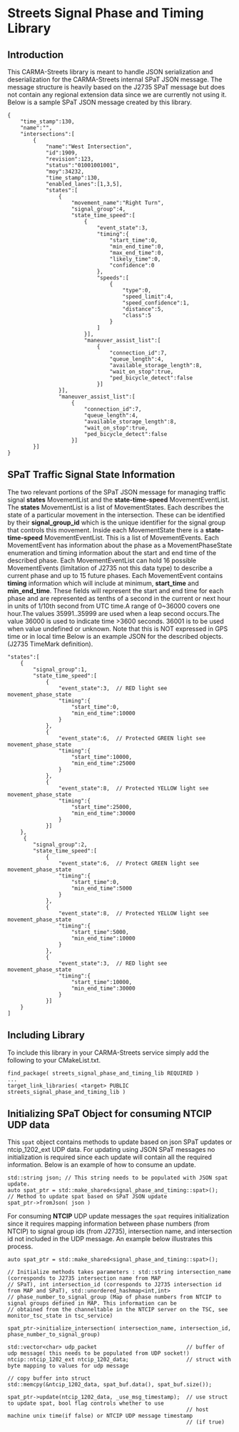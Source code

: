 # Streets Signal Phase and Timing Library

## Introduction
This CARMA-Streets library is meant to handle JSON serialization and deserialization for the CARMA-Streets internal SPaT JSON message. The message structure is heavily based on the J2735 SPaT message but does not contain any regional extension data since we are currently not using it. Below is a sample SPaT JSON message created by this library.
```
{
    "time_stamp":130,
    "name":"",
    "intersections":[
        {
            "name":"West Intersection",
            "id":1909,
            "revision":123,
            "status":"01001001001",
            "moy":34232,
            "time_stamp":130,
            "enabled_lanes":[1,3,5],
            "states":[
                {
                    "movement_name":"Right Turn",
                    "signal_group":4,
                    "state_time_speed":[
                        {
                            "event_state":3,
                            "timing":{
                                "start_time":0,  
                                "min_end_time":0,
                                "max_end_time":0,
                                "likely_time":0,
                                "confidence":0
                            },
                            "speeds":[
                                {
                                    "type":0,
                                    "speed_limit":4,
                                    "speed_confidence":1,
                                    "distance":5,
                                    "class":5
                                }
                            ]
                        }],
                        "maneuver_assist_list":[
                            {
                                "connection_id":7,
                                "queue_length":4,
                                "available_storage_length":8,
                                "wait_on_stop":true,
                                "ped_bicycle_detect":false
                            }]
                }],
                "maneuver_assist_list":[
                    {
                        "connection_id":7,
                        "queue_length":4,
                        "available_storage_length":8,
                        "wait_on_stop":true,
                        "ped_bicycle_detect":false
                    }]
        }]
}
```
## SPaT Traffic Signal State Information
The two relevant portions of the SPaT JSON message for managing traffic signal **states** MovementList and the **state-time-speed** MovementEventList. The **states** MovementList is a list of MovementStates. Each describes the state of a particular movement in the intersection. These can be identified by their **signal_group_id** which is the unique identifier for the signal group that controls this movement. Inside each MovementState there is a **state-time-speed** MovementEventList. This is a list of MovementEvents. Each MovementEvent has information about the phase as a MovementPhaseState enumeration and timing information about the start and end time of the described phase. Each MovementEventList can hold 16 possible MovementEvents (limitation of J2735 not this data type) to describe a current phase and up to 15 future phases. Each MovementEvent contains **timing** information which will include at minimum, **start_time** and **min_end_time**. These fields will represent the start and end time for each phase and are represented as tenths of a second in the current or next hour in units of 1/10th second from UTC time.A range of 0~36000 covers one hour.The values 35991..35999 are used when a leap second occurs.The value 36000 is used to indicate time >3600 seconds. 36001 is to be used when value undefined or unknown. Note that this is NOT expressed in GPS time or in local time Below is an example JSON for the described objects.(J2735 TimeMark definition).
```
"states":[
    {
        "signal_group":1,
        "state_time_speed":[
            {
                "event_state":3,  // RED light see movement_phase_state
                "timing":{
                    "start_time":0,  
                    "min_end_time":10000
                }
            },
            {
                "event_state":6,  // Protected GREEN light see movement_phase_state
                "timing":{
                    "start_time":10000,  
                    "min_end_time":25000
                }
            },
            {
                "event_state":8,  // Protected YELLOW light see movement_phase_state
                "timing":{
                    "start_time":25000,  
                    "min_end_time":30000
                }
            }]
    },
     {
        "signal_group":2,
        "state_time_speed":[
            {
                "event_state":6,  // Protect GREEN light see movement_phase_state
                "timing":{
                    "start_time":0,  
                    "min_end_time":5000
                }
            },
            {
                "event_state":8,  // Protected YELLOW light see movement_phase_state
                "timing":{
                    "start_time":5000,  
                    "min_end_time":10000
                }
            },
            {
                "event_state":3,  // RED light see movement_phase_state
                "timing":{
                    "start_time":10000,  
                    "min_end_time":30000
                }
            }]
    }
]
```

## Including Library
To include this library in your CARMA-Streets service simply add the following to your CMakeList.txt.
```
find_package( streets_signal_phase_and_timing_lib REQUIRED )
...
target_link_libraries( <target> PUBLIC streets_signal_phase_and_timing_lib )
```

## Initializing SPaT Object for consuming NTCIP UDP data
This `spat` object contains methods to update based on json SPaT updates or ntcip_1202_ext UDP data. For updating using JSON SPaT messages no initialization is required since each update will contain all the required information. Below is an example of how to consume an update.
```
std::string json; // This string needs to be populated with JSON spat update.
auto spat_ptr = std::make_shared<signal_phase_and_timing::spat>();
// Method to update spat based on SPaT JSON update
spat_ptr->fromJson( json )
```

For consuming **NTCIP** UDP update messages the `spat` requires initialization since it requires mapping information between phase numbers (from NTCIP) to signal group ids (from J2735), intersection name, and intersection id not included in the UDP message. An example below illustrates this process.
```
auto spat_ptr = std::make_shared<signal_phase_and_timing::spat>();

// Initialize methods takes parameters : std::string intersection_name (corresponds to J2735 intersection name from MAP 
// SPaT), int intersection_id (corresponds to J2735 intersection id from MAP and SPaT), std::unordered_hashmap<int,int>
// phase_number_to_signal_group (Map of phase numbers from NTCIP to signal groups defined in MAP. This information can be
// obtained from the channeltable in the NTCIP server on the TSC, see monitor_tsc_state in tsc_service) 

spat_ptr->initialize_intersection( intersection_name, intersection_id, phase_number_to_signal_group)

std::vector<char> udp_packet                            // buffer of udp message( this needs to be populated from UDP socket!)
ntcip::ntcip_1202_ext ntcip_1202_data;                  // struct with byte mapping to values for udp message

// copy buffer into struct
std::memcpy(&ntcip_1202_data, spat_buf.data(), spat_buf.size()); 

spat_ptr->update(ntcip_1202_data, _use_msg_timestamp);  // use struct to update spat, bool flag controls whether to use 
                                                        // host machine unix time(if false) or NTCIP UDP message timestamp 
                                                        // (if true) 
```